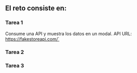 ## El reto consiste en: 

### Tarea 1

Consume una API y muestra los datos en un modal. API URL: https://fakestoreapi.com/´

### Tarea 2

### Tarea 3